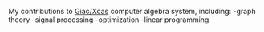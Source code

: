 My contributions to [Giac/Xcas](https://www-fourier.ujf-grenoble.fr/~parisse/giac.html) computer algebra system, including:
-graph theory
-signal processing
-optimization
-linear programming